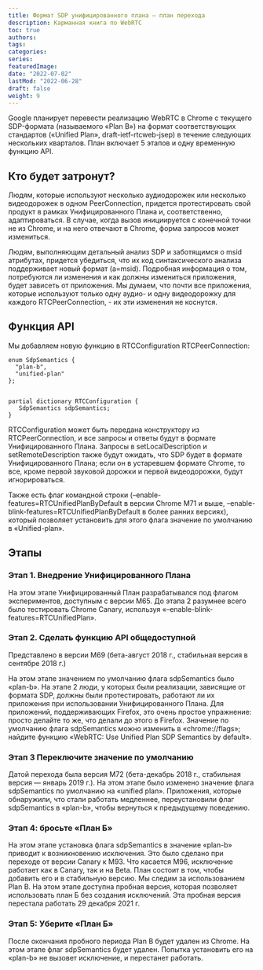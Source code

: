 ```yaml
---
title: Формат SDP унифицированного плана – план перехода
description: Карманная книга по WebRTC
toc: true
authors:
tags: 
categories:
series:
featuredImage:
date: "2022-07-02"
lastMod: "2022-06-28"
draft: false
weight: 9
---
```



Google планирует перевести реализацию WebRTC в Chrome с текущего SDP-формата (называемого «Plan B») на формат соответствующих стандартов («Unified Plan», draft-ietf-rtcweb-jsep) в течение следующих нескольких кварталов.
План включает 5 этапов и одну временную функцию API.

## Кто будет затронут?

Людям, которые используют несколько аудиодорожек или несколько видеодорожек в одном PeerConnection, придется протестировать свой продукт в рамках Унифицированного Плана и, соответственно, адаптироваться. В случае, когда вызов инициируется с конечной точки не из Chrome, и на него отвечают в Chrome, форма запросов может измениться.

Людям, выполняющим детальный анализ SDP и заботящимся о msid атрибутах, придется убедиться, что их код синтаксического анализа поддерживает новый формат (a=msid). Подробная информация о том, потребуются ли изменения и как должны измениться приложения, будет зависеть от приложения. Мы думаем, что почти все приложения, которые используют только одну аудио- и одну видеодорожку для каждого RTCPeerConnection, - их эти изменения не коснутся.

## Функция API

Мы добавляем новую функцию в RTCConfiguration RTCPeerConnection:

```
enum SdpSemantics {
  "plan-b",
  "unified-plan"
};


partial dictionary RTCConfiguration {
   SdpSemantics sdpSemantics;
}
```

RTCConfiguration может быть передана конструктору из RTCPeerConnection, и все запросы и ответы будут в формате Унифицированного Плана. Запросы в setLocalDescription и setRemoteDescription также будут ожидать, что SDP будет в формате Унифицированного Плана; если он в устаревшем формате Chrome, то все, кроме первой звуковой дорожки и первой видеодорожки, будут игнорироваться.

Также есть флаг командной строки (–enable-features=RTCUnifiedPlanByDefault в версии Chrome M71 и выше, –enable-blink-features=RTCUnifiedPlanByDefault в более ранних версиях), который позволяет установить для этого флага значение по умолчанию в «Unified-plan».

## Этапы

### Этап 1. Внедрение Унифицированного Плана

На этом этапе Унифицированный План разрабатывался под флагом экспериментов, доступным с версии M65. До этапа 2 разумнее всего было тестировать Chrome Canary, используя «–enable-blink-features=RTCUnifiedPlan».

### Этап 2. Сделать функцию API общедоступной

Представлено в версии M69 (бета-август 2018 г., стабильная версия в сентябре 2018 г.)

На этом этапе значением по умолчанию флага sdpSemantics было «plan-b». На этапе 2 люди, у которых были реализации, зависящие от формата SDP, должны были протестировать, работают ли их приложения при использовании Унифицированного Плана. Для приложений, поддерживающих Firefox, это очень простое упражнение: просто делайте то же, что делали до этого в Firefox.
Значение по умолчанию флага sdpSemantics можно изменить в «chrome://flags»; найдите функцию «WebRTC: Use Unified Plan SDP Semantics by default».

### Этап 3 Переключите значение по умолчанию

Датой перехода была версия M72 (бета-декабрь 2018 г., стабильная версия — январь 2019 г.).
На этом этапе было изменено значение флага sdpSemantics по умолчанию на «unified plan». Приложения, которые обнаружили, что стали работать медленнее, переустановили флаг sdpSemantics в «plan-b», чтобы вернуться к предыдущему поведению.

### Этап 4: бросьте «План Б»

На этом этапе установка флага sdpSemantics в значение «plan-b» приводит к возникновению исключения. Это было сделано при переходе от версии Canary к M93. Что касается M96, исключение работает как в Canary, так и на Beta. План состоит в том, чтобы добавить его и в стабильную версию. Мы следим за использованием Plan B.
На этом этапе доступна пробная версия, которая позволяет использовать план Б без создания исключений. Эта пробная версия перестала работать 29 декабря 2021 г.

### Этап 5: Уберите «План Б»

После окончания пробного периода Plan B будет удален из Chrome. На этом этапе флаг sdpSemantics будет удален. Попытка установить его на «plan-b» не вызовет исключение, и перестанет работать.
